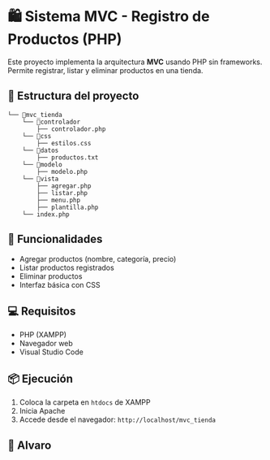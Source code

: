 # 🛍️ Sistema MVC - Registro de Productos (PHP)

Este proyecto implementa la arquitectura **MVC** usando PHP sin frameworks. Permite registrar, listar y eliminar productos en una tienda.

## 📁 Estructura del proyecto
```
└── 📁mvc_tienda
    └── 📁controlador
        ├── controlador.php
    └── 📁css
        ├── estilos.css
    └── 📁datos
        ├── productos.txt
    └── 📁modelo
        ├── modelo.php
    └── 📁vista
        ├── agregar.php
        ├── listar.php
        ├── menu.php
        ├── plantilla.php
    └── index.php
```

## 🚀 Funcionalidades

- Agregar productos (nombre, categoría, precio)
- Listar productos registrados
- Eliminar productos
- Interfaz básica con CSS

## 💻 Requisitos

- PHP (XAMPP)
- Navegador web
- Visual Studio Code

## 📦 Ejecución

1. Coloca la carpeta en `htdocs` de XAMPP
2. Inicia Apache
3. Accede desde el navegador: `http://localhost/mvc_tienda`

## 🙋 Alvaro

